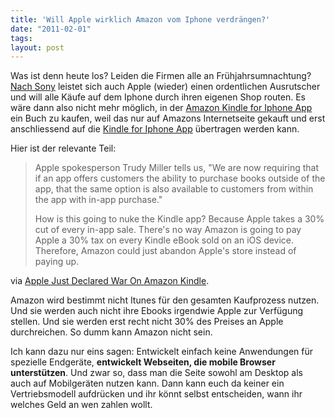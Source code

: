 ```yaml
---
title: 'Will Apple wirklich Amazon vom Iphone verdrängen?'
date: "2011-02-01"
tags: 
layout: post
---
```

Was ist denn heute los? Leiden die Firmen alle an Frühjahrsumnachtung? <a href="http://blog.kopis.de/2011/02/01/sony-installiert-eine-backdoor-in-die-ps3/">Nach Sony</a> leistet sich auch Apple (wieder) einen ordentlichen Ausrutscher und will alle Käufe auf dem Iphone durch ihren eigenen Shop routen. Es wäre dann also nicht mehr möglich, in der <a href="http://www.amazon.com/gp/feature.html/ref=kcp_iphone_mkt_lnd?docId=1000301301">Amazon Kindle for Iphone App</a> ein Buch zu kaufen, weil das nur auf Amazons Internetseite gekauft und erst anschliessend auf die <a href="http://www.amazon.com/gp/feature.html/ref=kcp_iphone_mkt_lnd?docId=1000301301">Kindle for Iphone App</a> übertragen werden kann.

Hier ist der relevante Teil:
<blockquote>Apple spokesperson Trudy Miller tells us, "We are now requiring that if an app offers customers the ability to purchase books outside of the app, that the same option is also available to customers from within the app with in-app purchase."

How is this going to nuke the Kindle app? Because Apple takes a 30% cut of every in-app sale. There's no way Amazon is going to pay Apple a 30% tax on every Kindle eBook sold on an iOS device. Therefore, Amazon could just abandon Apple's store instead of paying up.</blockquote>
via <a href="http://www.businessinsider.com/apple-kindle-2011-2?utm_source=twitterfeed&amp;utm_medium=twitter">Apple Just Declared War On Amazon Kindle</a>.

Amazon wird bestimmt nicht Itunes für den gesamten Kaufprozess nutzen. Und sie werden auch nicht ihre Ebooks irgendwie Apple zur Verfügung stellen. Und sie werden erst recht nicht 30% des Preises an Apple durchreichen. So dumm kann Amazon nicht sein.

Ich kann dazu nur eins sagen: Entwickelt einfach keine Anwendungen für spezielle Endgeräte, <strong>entwickelt Webseiten, die mobile Browser unterstützen</strong>. Und zwar so, dass man die Seite sowohl am Desktop als auch auf Mobilgeräten nutzen kann. Dann kann euch da keiner ein Vertriebsmodell aufdrücken und ihr könnt selbst entscheiden, wann ihr welches Geld an wen zahlen wollt.
